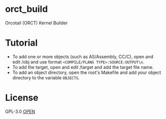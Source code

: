 # orct_build
Orcotail (ORCT) Kernel Builder 
# Tutorial
- To add one or more objects (such as AS/Assembly, CC/C), open and edit <DIRECTORY>/obj and use format `<COMPILE/PLANG TYPE>:SOURCE:OUTPUT\n`.
- To add the target, open and edit <DIRECTORY>/target and add the target file name.
- To add an object directory, open the root's Makefile and add your object directory to the variable `OBJECTS`.

# License
GPL-3.0 [OPEN](https://www.gnu.org/licenses/gpl-3.0.en.html)
